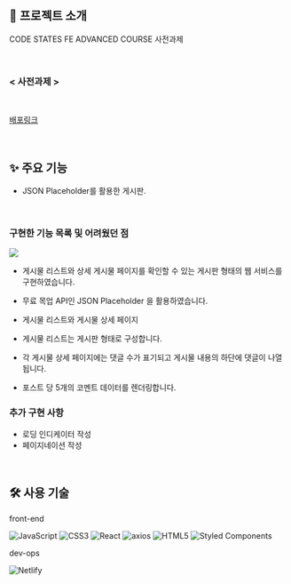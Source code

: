 ## 📑 프로젝트 소개

CODE STATES FE ADVANCED COURSE 사전과제

<br>

### < 사전과제 >

<br>

[배포링크](https://hit-that-drum.github.io/codestates-fe-advanced-course/)

<br>

## ✨ 주요 기능

- JSON Placeholder를 활용한 게시판.

<br>

### 구현한 기능 목록 및 어려웠던 점


![](https://user-images.githubusercontent.com/85816029/183298075-467f7c4b-daf5-4428-8807-9479c7521af7.gif)


- 게시물 리스트와 상세 게시물 페이지를 확인할 수 있는 게시판 형태의 웹 서비스를 구현하였습니다.
- 무료 목업 API인 JSON Placeholder 을 활용하였습니다.

- 게시물 리스트와 게시물 상세 페이지
- 게시물 리스트는 게시판 형태로 구성합니다.
- 각 게시물 상세 페이지에는 댓글 수가 표기되고 게시물 내용의 하단에 댓글이 나열됩니다.
- 포스트 당 5개의 코멘트 데이터를 렌더링합니다.
     
### 추가 구현 사항

- 로딩 인디케이터 작성
- 페이지네이션 작성


<br>

## 🛠 사용 기술

front-end

![JavaScript](https://img.shields.io/badge/javascript-%23323330.svg?style=for-the-badge&logo=javascript&logoColor=%23F7DF1E)
![CSS3](https://img.shields.io/badge/css3-%231572B6.svg?style=for-the-badge&logo=css3&logoColor=white)
![React](https://img.shields.io/badge/react-%2320232a.svg?style=for-the-badge&logo=react&logoColor=%2361DAFB)
![axios](https://img.shields.io/badge/-AXIOS-purple?style=for-the-badge)
![HTML5](https://img.shields.io/badge/html5-%23E34F26.svg?style=for-the-badge&logo=html5&logoColor=white)
![Styled Components](https://img.shields.io/badge/styled--components-DB7093?style=for-the-badge&logo=styled-components&logoColor=white)

dev-ops

![Netlify](https://img.shields.io/badge/netlify-%23000000.svg?style=for-the-badge&logo=netlify&logoColor=#00C7B7)

